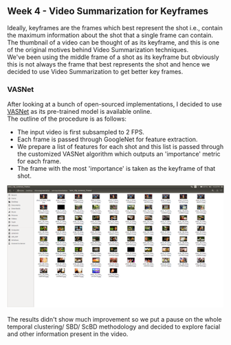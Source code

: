 ## Week 4 - Video Summarization for Keyframes
Ideally, keyframes are the frames which best represent the shot i.e., contain the maximum information about the shot that a single frame can contain. The thumbnail of a video can be thought of as its keyframe, and this is one of the original motives behind Video Summarization techniques.<br>
We've been using the middle frame of a shot as its keyframe but obviously this is not always the frame that best represents the shot and hence we decided to use Video Summarization to get better key frames.<br>

### VASNet
After looking at a bunch of open-sourced implementations, I decided to use <a href="https://github.com/ok1zjf/VASNet">VASNet</a> as its pre-trained model is available online.<br>
The outline of the procedure is as follows:
* The input video is first subsampled to 2 FPS.
* Each frame is passed through GoogleNet for feature extraction.
* We prepare a list of features for each shot and this list is passed through the customized VASNet algorithm which outputs an 'importance' metric for each frame. 
* The frame with the most 'importance' is taken as the keyframe of that shot.

![Video Summariazation results](week4-1.png)
<br><br>The results didn't show much improvement so we put a pause on the whole temporal clustering/ SBD/ ScBD methodology and decided to explore facial and other information present in the video.